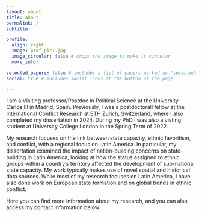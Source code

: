 ```yaml
---
layout: about
title: About
permalink: /
subtitle:  

profile:
  align: right
  image: prof_pic1.jpg
  image_circular: false # crops the image to make it circular
  more_info: 

selected_papers: false # includes a list of papers marked as "selected={true}"
social: true # includes social icons at the bottom of the page

---
```


I am a Visiting professor/Postdoc in Political Science at the University Carlos III in Madrid, Spain. Previously, I was a postdoctorall fellow at the International Conflict Research at ETH Zurich, Switzerland, where I also completed my dissertation in 2024. During my PhD I was also a visting student at University College London in the Spring Term of 2022. 

My research focuses on the link between state capacity, ethnic favoritism, and conflict, with a regional focus on Latin America. In particular, my dissertation examined the impact of nation-building concerns on state-building in Latin America, looking at how the status assigned to ethnic groups within a country’s territory affected the development of sub-national state capacity. My work typically makes use of novel spatial and historical data sources. While most of my research focuses on Latin America, I have also done work on European state formation and on global trends in ethnic conflict. 

Here you can find more information about my research, and you can also access my contact information below.

